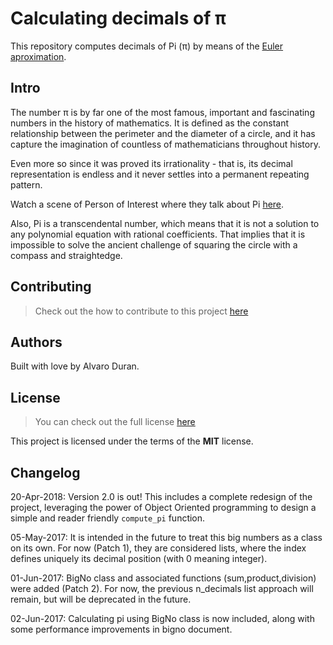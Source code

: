 # Calculating decimals of π
This repository computes decimals of Pi (π) by means of the [Euler aproximation](http://mathworld.wolfram.com/PiFormulas.html).

## Intro
The number π is by far one of the most famous, important and fascinating numbers in the history of mathematics. It is defined as the constant relationship between the perimeter and the diameter of a circle, and it has capture the imagination of countless of mathematicians throughout history.

Even more so since it was proved its irrationality - that is, its decimal representation is endless and it never settles into a permanent repeating pattern.

Watch a scene of Person of Interest where they talk about Pi [here](https://www.youtube.com/watch?v=fXTRcsxG7IQ).

Also, Pi is a transcendental number, which means that it is not a solution to any polynomial equation with rational coefficients. That implies that it is impossible to solve the ancient challenge of squaring the circle with a compass and straightedge.



## Contributing
>Check out the how to contribute to this project [here](https://github.com/ohduran/number_pi/CONTRIBUTING.md)

## Authors

Built with love by Alvaro Duran.

## License
>You can check out the full license [here](https://github.com/ohduran/number_pi/LICENSE.md)

This project is licensed under the terms of the **MIT** license.

## Changelog

20-Apr-2018: Version 2.0 is out! This includes a complete redesign of the project, leveraging the power of Object Oriented programming to design a simple and reader friendly `compute_pi` function.

05-May-2017: It is intended in the future to treat this big numbers as a class on its own. For now (Patch 1), they are considered lists, where the index defines uniquely its decimal position (with 0 meaning integer).

01-Jun-2017: BigNo class and associated functions (sum,product,division) were added (Patch 2). For now, the previous n_decimals list approach will remain, but will be deprecated in the future.

02-Jun-2017: Calculating pi using BigNo class is now included, along with some performance improvements in bigno document.
